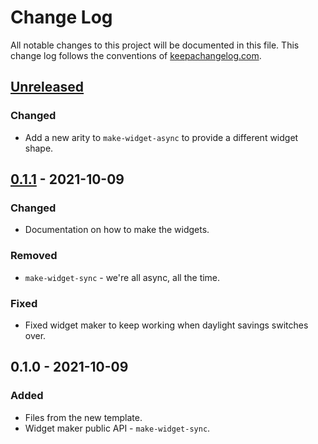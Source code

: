 # Change Log
All notable changes to this project will be documented in this file. This change log follows the conventions of [keepachangelog.com](http://keepachangelog.com/).

## [Unreleased]
### Changed
- Add a new arity to `make-widget-async` to provide a different widget shape.

## [0.1.1] - 2021-10-09
### Changed
- Documentation on how to make the widgets.

### Removed
- `make-widget-sync` - we're all async, all the time.

### Fixed
- Fixed widget maker to keep working when daylight savings switches over.

## 0.1.0 - 2021-10-09
### Added
- Files from the new template.
- Widget maker public API - `make-widget-sync`.

[Unreleased]: https://github.com/your-name/zoneparser/compare/0.1.1...HEAD
[0.1.1]: https://github.com/your-name/zoneparser/compare/0.1.0...0.1.1
